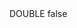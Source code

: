 <?xml version="1.0" encoding="UTF-8"?>
<CustomMetadata xmlns="http://soap.sforce.com/2006/04/metadata">
    <label>DOUBLE</label>
    <protected>false</protected>
</CustomMetadata>
